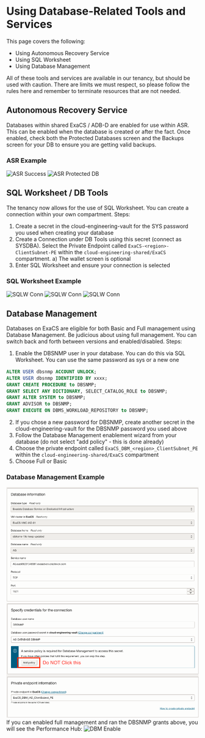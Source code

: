 # Using Database-Related Tools and Services

This page covers the following:
- Using Autonomous Recovery Service
- Using SQL Worksheet
- Using Database Management

All of these tools and services are available in our tenancy, but should be used with caution.  There are limits we must respect, so please follow the rules here and remember to terminate resources that are not needed.

## Autonomous Recovery Service
Databases within shared ExaCS / ADB-D are enabled for use within ASR.  This can be enabled when the database is created or after the fact.  Once enabled, check both the Protected Databases screen and the Backups screen for your DB to ensure you are getting valid backups.

### ASR Example
![ASR Success](images/ASR-Successful.png)
![ASR Protected DB](images/ASR-Protected-DB.png)

## SQL Worksheet / DB Tools
The tenancy now allows for the use of SQL Worksheet.  You can create a connection within your own compartment.  Steps:
1) Create a secret in the cloud-engineering-vault for the SYS password you used when creating your database
2) Create a Connection under DB Tools using this secret (connect as SYSDBA).  Select the Private Endpoint called `ExaCS-<region>-ClientSubnet-PE` within the `cloud-engineering-shared/ExaCS` compartment.
   a) The wallet screen is optional
4) Enter SQL Worksheet and ensure your connection is selected

### SQL Worksheet Example
![SQLW Conn](images/SQLWorksheet-Connection1.png)
![SQLW Conn](images/SQLWorksheet-Connection2.png)
![SQLW Conn](images/SQLWorksheet-Enabled.png)

## Database Management
Databases on ExaCS are eligible for both Basic and Full management using Database Management.  Be judicious about using full management.  You can switch back and forth between versions and enabled/disabled.  Steps:
1) Enable the DBSNMP user in your database.  You can do this via SQL Worksheet.  You can use the same password as sys or a new one 
```sql
ALTER USER dbsnmp ACCOUNT UNLOCK;
ALTER USER dbsnmp IDENTIFIED BY xxxx;
GRANT CREATE PROCEDURE to DBSNMP;
GRANT SELECT ANY DICTIONARY, SELECT_CATALOG_ROLE to DBSNMP;
GRANT ALTER SYSTEM to DBSNMP;
GRANT ADVISOR to DBSNMP;
GRANT EXECUTE ON DBMS_WORKLOAD_REPOSITORY to DBSNMP;
```
2) If you chose a new password for DBSNMP, create another secret in the cloud-engineering-vault for the DBSNMP password you used above
3) Follow the Database Management enablement wizard from your database (do not select "add policy" - this is done already)
4) Choose the private endpoint called `ExaCS_DBM_<region>_ClientSubnet_PE` within the `cloud-engineering-shared/ExaCS` compartment
5) Choose Full or Basic

### Database Management Example
![DBM Enable](images/DBM-Enable1.png)
![DBM Enable](images/DBM-Enable2.png)
If you can enabled full management and ran the DBSNMP grants above, you will see the Performance Hub:
![DBM Enable](images/DBM-PerfHub.png)
